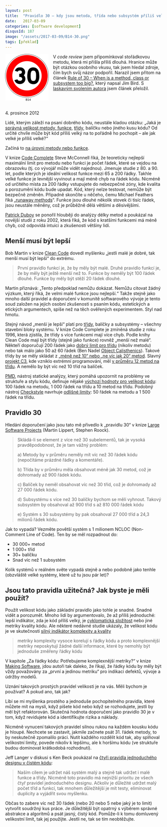 ```yaml
---
layout: post
title:  "Pravidlo 30 – kdy jsou metoda, třída nebo subsystém příliš velké"
date:   2017-03-09
categories: [software development]
disqusId: 187
image: "/assets/2017-03-09/B14-30.png"
tags: [překlad]
---
```


<div style="float: left; margin: 0 1em 1em 0; text-align: center;"><img src="/assets/2017-03-09/B14-30.png" /></div>

V _code review_ jsem připomínkoval stořádkovou metodu, která mi přišla příliš dlouhá. Hranice může být otázkou osobního vkusu, tak jsem hledal zdroje, čím bych svůj názor podpořil. Narazil jsem přitom na článek [Rule of 30 – When is a method, class or subsystem too big?](http://swreflections.blogspot.cz/2012/12/rule-of-30-when-is-method-class-or.html), který napsal Jim Bird. S [laskavým svolením autora](https://twitter.com/jimrbird/status/837298902189535233) jsem článek přeložil. 

<div style="clear:both"></div>

4\. prosince 2012

Lidé, kterým záleží na psaní dobrého kódu, neustále kladou otázku: „Jaká je [správná velikost metody, funkce](http://programmers.stackexchange.com/questions/133404/what-is-the-ideal-length-of-a-method), [třídy](http://stackoverflow.com/questions/4338831/when-is-a-class-too-big), balíčku nebo jiného kusu kódu? Od určité chvíle může být kód příliš velký na to pořádně ho pochopit – ale jak velké je příliš velké?“

<!--more-->

Začíná to [na úrovni metody nebo funkce](http://stackoverflow.com/questions/475675/when-is-a-function-too-long).

V knize [Code Complete](http://www.stevemcconnell.com/cc.htm) Steve McConnell říká, že teoreticky nejlepší maximální limit pro metodu nebo funkci je počet řádek, které se vejdou na obrazovku (tj. co vývojář může vidět najednou). Jmenuje studie z 80. a 90. let, podle kterých je ideální velikost funkce mezi 65 a 200 řádky. Takhle velké funkce je levnější vyvinout a mají méně chyb na řádek kódu. Nicméně od určitého místa za 200 řádky vstupujete do nebezpečné zóny, kde kvalita a porozumění kódu bude upadat. Kód, který nelze testovat, nemůže být bezpečně změněn. Případně skončíte u něčeho, čemu Michael Feathers říká „[runaway methods](http://michaelfeathers.typepad.com/michael_feathers_blog/2012/09/runaway-methods.html)“. Funkce jsou dlouhé několik stovek či tisíc řádek, jsou neustále měněny, což je průběžně dělá většími a děsivějšími.

[Patrick Duboy](http://dubroy.com/blog/method-length-are-short-methods-actually-worse/) se ponořil hlouběji do analýzy délky metod a poukázal na novější studii z roku 2002, která říká, že kód s kratšími funkcemi má méně chyb, což odpovídá intuici a zkušenosti většiny lidí.

Menší musí být lepší
------

Bob Martin v knize [Clean Code](http://www.amazon.com/Clean-Code-Handbook-Software-Craftsmanship/dp/0132350882) dovedl myšlenku „jestli malé je dobré, tak menší musí být lepší“ do extrému. 

> První pravidlo funkcí je, že by měly být malé. Druhé pravidlo funkcí je, že by měly být ještě menší než to. Funkce by neměly být 100 řádek dlouhé. Funkce by měly být stěží 20 řádek dlouhé.

Martin přiznává: „Tento předpoklad nemůžu dokázat. Nemůžu citovat žádný výzkum, který říká, že velmi malé funkce jsou nejlepší.“ Takže stejně jako mnoho další pravidel a doporučení v komunitě softwarového vývoje je tento soud založen na jejich osobní zkušenosti s psaním kódu, estetických a etických argumentech, spíše než na těch ověřených experimentem. Styl nad hmotu.  

Stejný návod „menší je lepší“ platí pro [třídy](http://www.drdobbs.com/architecture-and-design/in-praise-of-small-classes/230300002), balíčky a subsystémy – všechny stavební bloky systému. V knize Code Complete je zmíněná studie z roku 1996, která zjistila, že třídy s více funkcemi mají více chyb. Podle knihy Clean Code mají být třídy (stejně jako funkce) rovněž „menší než malé“. Někteří doporučují 200 řádek jako [dobrý limit pro třídu](http://programmers.stackexchange.com/questions/66523/how-many-lines-per-class-is-too-many-in-java) (nikoliv metodu) nebo tak málo jako 50 až 60 řádek (Ben Nadel [Object Calisthenics](http://www.bennadel.com/resources/uploads/2012/ObjectCalisthenics.pdf)). Takové třídy by se měly skládat z [„méně než 10“ nebo „ne víc jak 20“ metod](http://stackoverflow.com/questions/2050171/recommended-number-of-lines-per-java-class-file). Slavný [projekt C3](http://www.martinfowler.com/bliki/C3.html), kde vzniklo extrémní programování, měl [v průměru 12 metod na třídu](http://c2.com/cgi/wiki?ManyShortMethodsPerClass). A nemělo by být víc než 10 tříd na balíček.

[PMD](http://pmd.sourceforge.net/), nástroj statické analýzy, který pomáhá upozornit na problémy ve struktuře a stylu kódu, definuje nějaké [výchozí hodnoty pro velikost kódu](http://pmd.sourceforge.net/pmd-4.2.5/rules/codesize.html): 100 řádek na metodu, 1&nbsp;000 řádek na třídu a 10 metod na třídu. Podobný nástroj [Checkstyle](http://checkstyle.sourceforge.net/) navrhuje [odlišné limity](http://checkstyle.sourceforge.net/config_metrics.html#JavaNCSS): 50 řádek na metodu a 1&nbsp;500 řádek na třídu.

Pravidlo 30
------

Hledání doporučení jako jsou tato mě přivedlo k „pravidlu 30“ v knize [Large Software Projects](http://www.amazon.com/Refactoring-Large-Software-Projects-Restructurings/dp/0470858923) (Martin Lippert, Stephen Roock).

> Skládá-li se element z více než 30 subelementů, tak je vysoká pravděpodobnost, že je tam vážný problém:
>
> a) Metody by v průměru neměly mít víc než 30 řádek kódu (nepočítáme prázdné řádky a komentáře).
>
> b) Třída by v průměru měla obsahovat méně jak 30 metod, což je dohromady až 900 řádek kódu. 
>
> c) Balíček by neměl obsahovat víc než 30 tříd, což je dohromady až 27&nbsp;000 řádek kódu.
>
> d) Subsystému s více než 30 balíčky bychom se měli vyhnout. Takový subsystém by obsahoval až 900 tříd s až 810&nbsp;000 řádek kódu
>
> e) Systém s 30 subsystémy by pak obsahoval 27&nbsp;000 tříd a 24,3 milionů řádek kódu.

Jak to vypadá? Vezměte povětší systém s 1 milionem NCLOC (Non-Comment Line of Code). Ten by se měl rozpadnout do:

* 30&nbsp;000+ metod
* 1&nbsp;000+ tříd
* 30+ balíčku
* Snad víc než 1 subsystém

Kolik systémů v reálném světe vypadá stejně a nebo podobně jako tenhle (obzvláště velké systémy, které už tu jsou pár let)?

Jsou tato pravidla užitečná? Jak byste je měli použít?
------

Použít velikost kódu jako základní pravidlo jako tohle je snadné. Snadné vidět a porozumět. Mnoho lidí by argumentovalo, že až příliš jednoduché: lepší indikátor, zda je kód příliš velký, je [cyklomatická složitost](http://onjava.com/pub/a/onjava/2004/06/16/ccunittest.html) nebo jiné metriky kvality kódu. Ale některé nedávné studie ukázaly, že velikost kódu je ve skutečnosti [silný indikátor komplexity a kvality](http://www.neverworkintheory.org/?p=58)

> metriky komplexity vysoce korelují s řádky kódu a proto komplexnější metriky neposkytují žádné další informace, které by nemohly být jednoduše změřeny řádky kódu

V kapitole „Za řádky kódu: Potřebujeme komplexnější metriky?“ v knize [Making Software](http://shop.oreilly.com/product/9780596808303.do), jdou autoři tak daleko, že říkají, že řádky kódu by měly být vždy považovány za „první a jedinou metriku“ pro indikaci defektů, vývoje a údržby modelů.  

Uznání takových prostých pravidel velikosti je na vás. Měli bychom je používat? A pokud ano, tak jak?

Líbí se mi myšlenka prostého a jednoduše pochopitelného pravidla, které můžete mít na mysli, když píšete kód nebo když se rozhodujete, jestli by měl být refaktorován. Skutečná hodnota doporučení jako pravidlo 30 je v tom, když revidujete kód a identifikujte rizika a náklady.

Nicméně vynucení takových pravidel silnou rukou na každém kousku kódu je hloupé. Nechcete se zastavit, jakmile začnete psát 31. řádek metody, to by neskutečně zpomalilo práci. Nutit každého rozdělit kód tak, aby splňoval velikostní limity, povede nikoliv k lepšímu, ale k horšímu kódu (ve struktuře budou dominovat krátkodobá rozhodnutí). 

Jeff Langer v diskusi s Ken Beck poukázal na [čtyři pravidla jednoduchého designu v čistém kódu](http://theholyjava.wordpress.com/2011/02/14/clean-code-four-simple-design-rules/):

> Naším cílem je udržet náš systém malý a stejně tak udržet i malé funkce a třídy. Nicméně toto pravidlo má nejnižší prioritu ze všech čtyř pravidel jednoduchého designu. Ačkoliv je důležité udržet malý počet tříd a funkcí, tak mnohem důležitější je mít testy, eliminovat duplicity a vyjádřit svou myšlenku.

Občas to zabere víc než 30 řádek (nebo 20 nebo 5 nebe jaký je to limit) vytvořit soudržný kus práce. Je důležitější být opatrný s výběrem správné abstrakce a algoritmů a psát jasný, čistý kód. Pomůže-li k tomu domluvený velikostní limit, tak jej použijte. Jestli ne, tak se tím neobtěžujte.